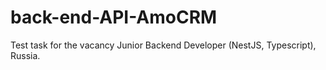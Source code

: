 # back-end-API-AmoCRM
Test task for the vacancy Junior Backend Developer (NestJS, Typescript), Russia.
